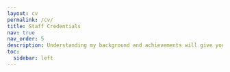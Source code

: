 ```yaml
---
layout: cv
permalink: /cv/
title: Staff Credentials
nav: true
nav_order: 5
description: Understanding my background and achievements will give you confidence in my ability to provide high-quality dance education and inspire a love of dance in every student.
toc:
  sidebar: left
---
```

